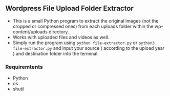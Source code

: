 ## Wordpress File Upload Folder Extractor
- This is a small Python program to extract the original images (not the cropped or compressed ones) from each uploads folder within the wp-content/uploads directory.
- Works with uploaded files and videos as well.
- Simply run the program using `python file-extractor.py` or `python3 file-extractor.py` and input your source ( according to the upload year ) and destination folder into the terminal.

### Requiremtents
- Python
- os
- shutil

